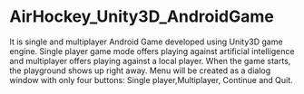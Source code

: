 # AirHockey_Unity3D_AndroidGame
It is single and multiplayer Android Game developed using Unity3D game engine. Single player game mode offers playing against artificial intelligence and multiplayer offers playing against a local player. When the game starts, the playground shows up right away. Menu will be created as a dialog window with only four buttons: Single player,Multiplayer, Continue and Quit.
